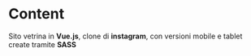 # Content
Sito vetrina in **Vue.js**, clone di **instagram**, con versioni mobile e tablet create tramite **SASS**
